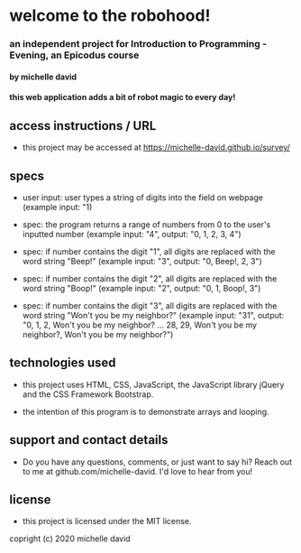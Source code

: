 # welcome to the robohood!

### an independent project for Introduction to Programming - Evening, an Epicodus course

#### by michelle david

#### this web application adds a bit of robot magic to every day!

## access instructions / URL
 
* this project may be accessed at https://michelle-david.github.io/survey/


## specs

* user input: user types a string of digits into the field on webpage (example input: "1)

* spec: the program returns a range of numbers from 0 to the user's inputted number (example input: "4", output: "0, 1, 2, 3, 4")

* spec: if number contains the digit "1", all digits are replaced with the word string "Beep!" (example input: "3", output: "0, Beep!, 2, 3")

* spec: if number contains the digit "2", all digits are replaced with the word string "Boop!" (example input: "2", output: "0, 1, Boop!, 3")

* spec: if number contains the digit "3", all digits are replaced with the word string "Won't you be my neighbor?" (example input: "31", output: "0, 1, 2, Won't you be my neighbor? ... 28, 29, Won't you be my neighbor?, Won't you be my neighbor?")

## technologies used

* this project uses HTML, CSS, JavaScript, the JavaScript library jQuery and the CSS Framework Bootstrap.

* the intention of this program is to demonstrate arrays and looping.

## support and contact details

* Do you have any questions, comments, or just want to say hi? Reach out to me at github.com/michelle-david. I'd love to hear from you!

## license

* this project is licensed under the MIT license.

copright (c) 2020 michelle david
